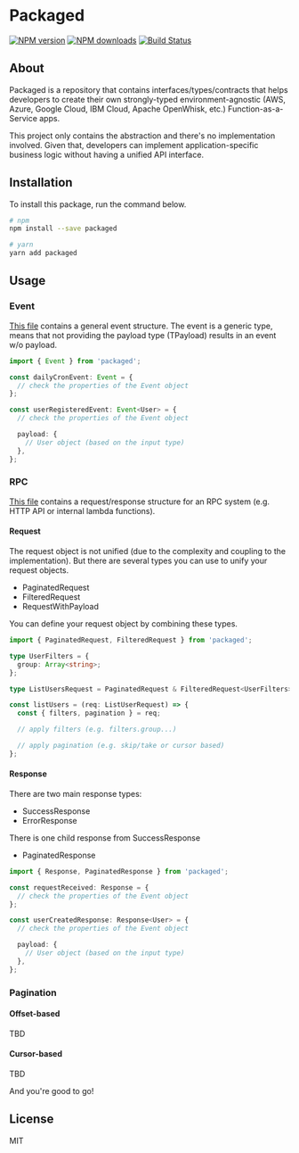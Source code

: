 # Packaged

[![NPM version][npm-image]](https://npmjs.org/package/packaged)
[![NPM downloads][downloads-image]](https://npmjs.org/package/packaged)
[![Build Status][github-actions-publish-npm-package]](https://github.com/DManavi/packaged/actions/workflows/publish_npm_package.yml)

## About

Packaged is a repository that contains interfaces/types/contracts that helps developers to create their own strongly-typed environment-agnostic (AWS, Azure, Google Cloud, IBM Cloud, Apache OpenWhisk, etc.) Function-as-a-Service apps.

This project only contains the abstraction and there's no implementation involved. Given that, developers can implement application-specific business logic without having a unified API interface.

## Installation

To install this package, run the command below.

```sh
# npm
npm install --save packaged

# yarn
yarn add packaged
```

## Usage

### Event

[This file](./src/event.ts) contains a general event structure. The event is a generic type, means that not providing the payload type (TPayload) results in an event w/o payload.

```typescript
import { Event } from 'packaged';

const dailyCronEvent: Event = {
  // check the properties of the Event object
};

const userRegisteredEvent: Event<User> = {
  // check the properties of the Event object

  payload: {
    // User object (based on the input type)
  },
};
```

### RPC

[This file](./src/rpc.ts) contains a request/response structure for an RPC system (e.g. HTTP API or internal lambda functions).

#### Request

The request object is not unified (due to the complexity and coupling to the implementation). But there are several types you can use to unify your request objects.

- PaginatedRequest
- FilteredRequest<TFilter>
- RequestWithPayload<TPayload>

You can define your request object by combining these types.

```typescript
import { PaginatedRequest, FilteredRequest } from 'packaged';

type UserFilters = {
  group: Array<string>;
};

type ListUsersRequest = PaginatedRequest & FilteredRequest<UserFilters>;

const listUsers = (req: ListUserRequest) => {
  const { filters, pagination } = req;

  // apply filters (e.g. filters.group...)

  // apply pagination (e.g. skip/take or cursor based)
};
```

#### Response

There are two main response types:

- SuccessResponse
- ErrorResponse

There is one child response from SuccessResponse

- PaginatedResponse

```typescript
import { Response, PaginatedResponse } from 'packaged';

const requestReceived: Response = {
  // check the properties of the Event object
};

const userCreatedResponse: Response<User> = {
  // check the properties of the Event object

  payload: {
    // User object (based on the input type)
  },
};
```

### Pagination

#### Offset-based

TBD

#### Cursor-based

TBD

And you're good to go!

## License

MIT

[npm-image]: https://img.shields.io/npm/v/packaged
[npm-url]: https://npmjs.org/package/packaged
[github-actions-publish-npm-package]: https://github.com/DManavi/packaged/actions/workflows/publish_npm_package.yml/badge.svg
[downloads-image]: https://img.shields.io/npm/dw/packaged
[downloads-url]: https://npmjs.org/package/packaged

```

```
